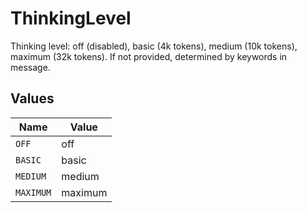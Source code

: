 # ThinkingLevel

Thinking level: off (disabled), basic (4k tokens), medium (10k tokens), maximum (32k tokens). If not provided, determined by keywords in message.


## Values

| Name      | Value     |
| --------- | --------- |
| `OFF`     | off       |
| `BASIC`   | basic     |
| `MEDIUM`  | medium    |
| `MAXIMUM` | maximum   |